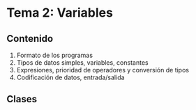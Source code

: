 # Tema 2: Variables

## Contenido
1. Formato de los programas
2. Tipos de datos simples, variables, constantes
3. Expresiones, prioridad de operadores y conversión de tipos
4. Codificación de datos, entrada/salida

## Clases 
